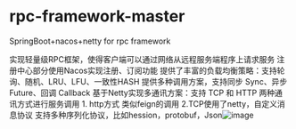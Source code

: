 # rpc-framework-master
SpringBoot+nacos+netty for rpc framework

实现轻量级RPC框架，使得客户端可以通过网络从远程服务端程序上请求服务 
注册中心部分使用Nacos实现注册、订阅功能
提供了丰富的负载均衡策略：支持轮询、随机、LRU、LFU、一致性HASH
提供多种调用方案，支持同步 Sync、异步 Future、回调 Callback
基于Netty实现多通讯方案：支持 TCP 和 HTTP 两种通讯方式进行服务调用
    1. http方式 类似feign的调用 
    2.TCP使用了netty，自定义消息协议
支持多种序列化协议，比如hession，protobuf，Json![image](https://github.com/Chole4ever/rpc-framework-master/assets/83125389/3c94b543-a252-4a42-82be-03859e9b3256)
